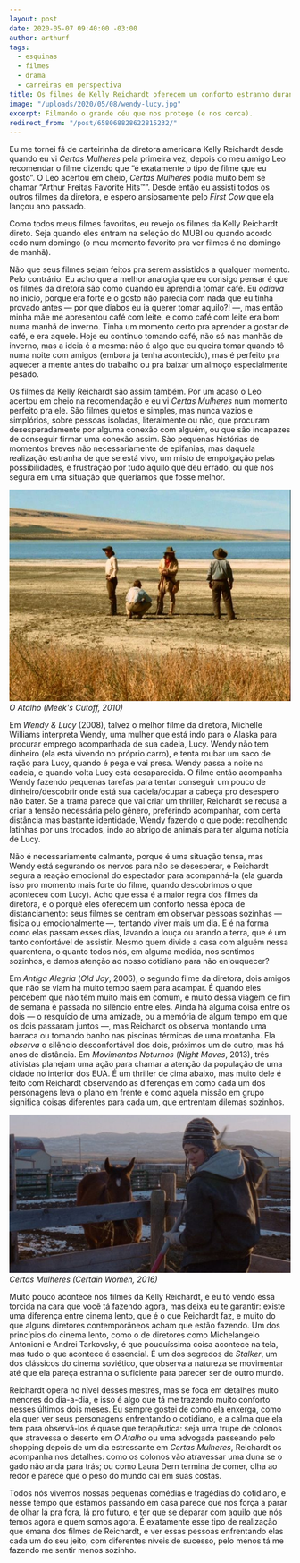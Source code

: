 ```yaml
---
layout: post
date: 2020-05-07 09:40:00 -03:00
author: arthurf
tags:
  - esquinas
  - filmes
  - drama
  - carreiras em perspectiva
title: Os filmes de Kelly Reichardt oferecem um conforto estranho durante a quarentena
image: "/uploads/2020/05/08/wendy-lucy.jpg"
excerpt: Filmando o grande céu que nos protege (e nos cerca).
redirect_from: "/post/658068828622815232/"
---
```


Eu me tornei fã de carteirinha da diretora americana Kelly Reichardt desde quando eu vi _Certas Mulheres_ pela primeira vez, depois do meu amigo Leo recomendar o filme dizendo que “é exatamente o tipo de filme que eu gosto”. O Leo acertou em cheio, _Certas Mulheres_ podia muito bem se chamar “Arthur Freitas Favorite Hits™”. Desde então eu assisti todos os outros filmes da diretora, e espero ansiosamente pelo _First Cow_ que ela lançou ano passado.

Como todos meus filmes favoritos, eu revejo os filmes da Kelly Reichardt direto. Seja quando eles entram na seleção do MUBI ou quando acordo cedo num domingo (o meu momento favorito pra ver filmes é no domingo de manhã).

Não que seus filmes sejam feitos pra serem assistidos a qualquer momento. Pelo contrário. Eu acho que a melhor analogia que eu consigo pensar é que os filmes da diretora são como quando eu aprendi a tomar café. Eu _odiava_ no início, porque era forte e o gosto não parecia com nada que eu tinha provado antes — por que diabos eu ia querer tomar aquilo?! —, mas então minha mãe me apresentou café com leite, e como café com leite era bom numa manhã de inverno. Tinha um momento certo pra aprender a gostar de café, e era aquele. Hoje eu continuo tomando café, não só nas manhãs de inverno, mas a ideia é a mesma: não é algo que eu queira tomar quando tô numa noite com amigos (embora já tenha acontecido), mas é perfeito pra aquecer a mente antes do trabalho ou pra baixar um almoço especialmente pesado.

Os filmes da Kelly Reichardt são assim também. Por um acaso o Leo acertou em cheio na recomendação e eu vi _Certas Mulheres_ num momento perfeito pra ele. São filmes quietos e simples, mas nunca vazios e simplórios, sobre pessoas isoladas, literalmente ou não, que procuram desesperadamente por alguma conexão com alguém, ou que são incapazes de conseguir firmar uma conexão assim. Sào pequenas histórias de momentos breves não necessariamente de epifanias, mas daquela realização estranha de que se está vivo, um misto de empolgação pelas possibilidades, e frustração por tudo aquilo que deu errado, ou que nos segura em uma situação que queríamos que fosse melhor.

![Três homens no meio do deserto](/uploads/2020/05/08/meeks-cutoff.jpg)
_O Atalho (Meek's Cutoff, 2010)_

Em _Wendy & Lucy_ (2008), talvez o melhor filme da diretora, Michelle Williams interpreta Wendy, uma mulher que está indo para o Alaska para procurar emprego acompanhada de sua cadela, Lucy. Wendy não tem dinheiro (ela está vivendo no próprio carro), e tenta roubar um saco de ração para Lucy, quando é pega e vai presa. Wendy passa a noite na cadeia, e quando volta Lucy está desaparecida. O filme então acompanha Wendy fazendo pequenas tarefas para tentar conseguir um pouco de dinheiro/descobrir onde está sua cadela/ocupar a cabeça pro desespero não bater. Se a trama parece que vai criar um thriller, Reichardt se recusa a criar a tensão necessária pelo gênero, preferindo acompanhar, com certa distância mas bastante identidade, Wendy fazendo o que pode: recolhendo latinhas por uns trocados, indo ao abrigo de animais para ter alguma notícia de Lucy.

Não é necessariamente calmante, porque é uma situação tensa, mas Wendy está segurando os nervos para não se desesperar, e Reichardt segura a reação emocional do espectador para acompanhá-la (ela guarda isso pro momento mais forte do filme, quando descobrimos o que aconteceu com Lucy). Acho que essa é a maior regra dos filmes da diretora, e o porquê eles oferecem um conforto nessa época de distanciamento: seus filmes se centram em observar pessoas sozinhas — fisica ou emocionalmente —, tentando viver mais um dia. E é na forma como elas passam esses dias, lavando a louça ou arando a terra, que é um tanto confortável de assistir. Mesmo quem divide a casa com alguém nessa quarentena, o quanto todos nós, em alguma medida, nos sentimos sozinhos, e damos atenção ao nosso cotidiano para não enlouquecer?

Em _Antiga Alegria_ (_Old Joy_, 2006), o segundo filme da diretora, dois amigos que não se viam há muito tempo saem para acampar. É quando eles percebem que não têm muito mais em comum, e muito dessa viagem de fim de semana é passada no silêncio entre eles. Ainda há alguma coisa entre os dois — o resquício de uma amizade, ou a memória de algum tempo em que os dois passaram juntos —, mas Reichardt os observa montando uma barraca ou tomando banho nas piscinas térmicas de uma montanha. Ela _observa_ o silêncio desconfortável dos dois, próximos um do outro, mas há anos de distância. Em _Movimentos Noturnos_ (_Night Moves_, 2013), três ativistas planejam uma ação para chamar a atenção da população de uma cidade no interior dos EUA. É um thriller de cima abaixo, mas muito dele é feito com Reichardt observando as diferenças em como cada um dos personagens leva o plano em frente e como aquela missão em grupo significa coisas diferentes para cada um, que entrentam dilemas sozinhos.

![Uma mulher cuida de um cavalo cercado.](/uploads/2020/05/08/certas-mulheres.jpg)
_Certas Mulheres (Certain Women, 2016)_

Muito pouco acontece nos filmes da Kelly Reichardt, e eu tô vendo essa torcida na cara que você tá fazendo agora, mas deixa eu te garantir: existe uma diferença entre cinema lento, que é o que Reichardt faz, e muito do que alguns diretores contemporâneos acham que estão fazendo. Um dos princípios do cinema lento, como o de diretores como Michelangelo Antonioni e Andrei Tarkovsky, é que pouquíssima coisa acontece na tela, mas tudo o que acontece é essencial. É um dos segredos de _Stalker_, um dos clássicos do cinema soviético, que observa a natureza se movimentar até que ela pareça estranha o suficiente para parecer ser de outro mundo.

Reichardt opera no nível desses mestres, mas se foca em detalhes muito menores do dia-a-dia, e isso é algo que tá me trazendo muito conforto nesses últimos dois meses. Eu sempre gostei de como ela enxerga, como ela quer ver seus personagens enfrentando o cotidiano, e a calma que ela tem para observá-los é quase que terapêutica: seja uma trupe de colonos que atravessa o deserto em _O Atalho_ ou uma advogada passeando pelo shopping depois de um dia estressante em _Certas Mulheres_, Reichardt os acompanha nos detalhes: como os colonos vão atravessar uma duna se o gado não anda para trás; ou como Laura Dern termina de comer, olha ao redor e parece que o peso do mundo cai em suas costas.

Todos nós vivemos nossas pequenas comédias e tragédias do cotidiano, e nesse tempo que estamos passando em casa parece que nos força a parar de olhar lá pra fora, lá pro futuro, e ter que se deparar com aquilo que nós temos agora e quem somos agora. É exatamente esse tipo de realização que emana dos filmes de Reichardt, e ver essas pessoas enfrentando elas cada um do seu jeito, com diferentes níveis de sucesso, pelo menos tá me fazendo me sentir menos sozinho.
